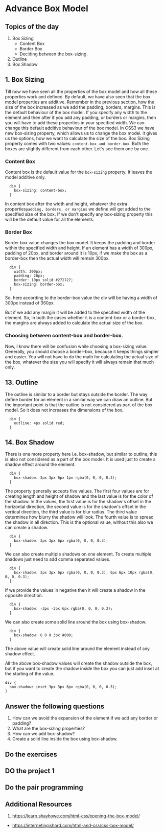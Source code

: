 # Advance Box Model

## Topics of the day

1. Box Sizing
   - Content Box
   - Border Box
   - Deciding between the box-sizing.
2. Outline
3. Box Shadow

## 1. Box Sizing

Till now we have seen all the properties of the box model and how all these properties work and defined. By default, we have also seen that the box model properties are additive. Remember in the previous section, how the size of the box increased as we add the padding, borders, margins. This is the default behaviour of the box model. If you specify any width to the element and then after if you add any padding, or borders or margins, then you will have to add these properties in your specified width.
We can change this default additive behaviour of the box model. In CSS3 we have new box-sizing property, which allows us to change the box model. It gives us the options, how we want to calculate the size of the box.
Box Sizing property comes with two values: `content-box and border-box`. Both the boxes are slightly different from each other. Let's see them one by one.

### Content Box

Content box is the default value for the `box-sizing` property. It leaves the model additive only.

```
  div {
    box-sizing: content-box;
  }
```

In content box after the width and height, whatever the extra properties`padding, borders, or margins` we define will get added to the specified size of the box. If we don't specify any box-sizing property this will be the default value for all the elements.

### Border Box

Border box value changes the box model. It keeps the padding and border within the specified width and height. If an element has a width of 300px, padding of 20px, and border around it is 10px, if we make the box as a border-box then the actual width will remain 300px.

```
  div {
    width: 300px;
    padding: 20px;
    border: 10px solid #272727;
    box-sizing: border-box;
  }
```

So, here according to the border-box value the div will be having a width of 300px instead of 360px.

But if we add any margin it will be added to the specified width of the element. So, in both the cases whether it is a content-box or a border-box, the margins are always added to calculate the actual size of the box.

### Choosing between content-box and border-box.

Now, I know there will be confusion while choosing a box-sizing value. Generally, you should choose a border-box, because it keeps things simpler and easier. You will not have to do the math for calculating the actual size of the box, whatever the size you will specify it will always remain that much only.

## 13. Outline

The outline is similar to a border but stays outside the border. The way define border for an element in a similar way we can draw an outline. But the important point is that the outline is not considered as part of the box model. So it does not increases the dimensions of the box.

```
  div {
    outline: 4px solid red;
  }
```

## 14. Box Shadow

There is one more property here i.e. box-shadow, but similar to outline, this is also not considered as a part of the box model. It is used just to create a shadow effect around the element.

```
  div {
    box-shadow: 3px 3px 6px 1px rgba(0, 0, 0, 0.3);
  }
```

The property generally accepts five values. The first four values are for creating length and height of shadow and the last value is for the color of the shadow.
In the values, the first value is for the shadow's offset in the horizontal direction, the second value is for the shadow's offset in the vertical direction, the third value is for blur radius. The third value determines how blurry the shadow will look. The fourth value is to spread the shadow in all direction. This is the optional value, without this also we can create a shadow.

```
  div {
    box-shadow: 3px 3px 6px rgba(0, 0, 0, 0.3);
  }
```

We can also create multiple shadows on one element. To create multiple shadows just need to add comma separated values.

```
  div {
    box-shadow: 3px 3px 6px rgba(0, 0, 0, 0.3), 6px 6px 10px rgba(0, 0, 0, 0.3);
  }
```

If we provide the values in negative then it will create a shadow in the opposite direction.

```
  div {
    box-shadow: -3px -3px 6px rgba(0, 0, 0, 0.3);
  }
```

We can also create some solid line around the box using box-shadow.

```
  div {
    box-shadow: 0 0 0 3px #000;
  }
```

The above value will create solid line around the element instead of any shadow effect.

All the above box-shadow values will create the shadow outside the box, but if you want to create the shadow inside the box you can just add inset at the starting of the value.

```
div {
  box-shadow: inset 3px 3px 6px rgba(0, 0, 0, 0.3);
}
```

## Answer the following questions

1. How can we avoid the expansion of the element if we add any border or padding?
2. What are the box-sizing properties?
3. How can we add box-shadow?
4. Create a solid line inside the box using box-shadow.

## Do the exercises

## DO the project 1

## Do the pair programming

## Additional Resources

1. https://learn.shayhowe.com/html-css/opening-the-box-model/

- https://internetingishard.com/html-and-css/css-box-model/
